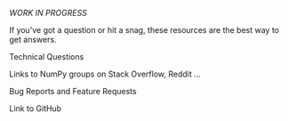 *WORK IN PROGRESS*

If you’ve got a question or hit a snag, these resources are the best way
to get answers.

Technical Questions

Links to NumPy groups on Stack Overflow, Reddit …

Bug Reports and Feature Requests

Link to GitHub
